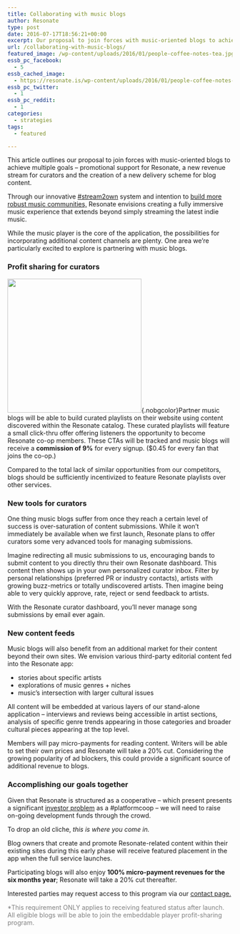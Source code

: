 ```yaml
---
title: Collaborating with music blogs
author: Resonate
type: post
date: 2016-07-17T18:56:21+00:00
excerpt: Our proposal to join forces with music-oriented blogs to achieve two goals – promotional support for Resonate leading to the creation of a new portal for their content. Through our innovative stream to own model and desire to build more robust music communities, Resonate envisions creating a fully immersive...
url: /collaborating-with-music-blogs/
featured_image: /wp-content/uploads/2016/01/people-coffee-notes-tea.jpg
essb_pc_facebook:
  - 5
essb_cached_image:
  - https://resonate.is/wp-content/uploads/2016/01/people-coffee-notes-tea.jpg
essb_pc_twitter:
  - 1
essb_pc_reddit:
  - 1
categories:
  - strategies
tags:
  - featured

---
```

This article outlines our proposal to join forces with music-oriented blogs to achieve multiple goals – promotional support for Resonate, a new revenue stream for curators and the creation of a new delivery scheme for blog content.

Through our innovative [#stream2own][1] system and intention to [build more robust music communities,][2] Resonate envisions creating a fully immersive music experience that extends beyond simply streaming the latest indie music.

While the music player is the core of the application, the possibilities for incorporating additional content channels are plenty. One area we&#8217;re particularly excited to explore is partnering with music blogs.

### Profit sharing for curators

[<img loading="lazy" decoding="async" width="300" height="300" class="alignright size-medium wp-image-2400" src="https://resonate.is/wp-content/uploads/2016/08/Resonate-social-sharing1-300x300.jpg" srcset="http://resonate.localhost/wp-content/uploads/2016/08/Resonate-social-sharing1-300x300.jpg 300w, http://resonate.localhost/wp-content/uploads/2016/08/Resonate-social-sharing1-200x200.jpg 200w, http://resonate.localhost/wp-content/uploads/2016/08/Resonate-social-sharing1-768x768.jpg 768w, http://resonate.localhost/wp-content/uploads/2016/08/Resonate-social-sharing1.jpg 1000w" sizes="(max-width: 300px) 100vw, 300px" />][3]{.nobgcolor}Partner music blogs will be able to build curated playlists on their website using content discovered within the Resonate catalog. These curated playlists will feature a small click-thru offer offering listeners the opportunity to become Resonate co-op members. These CTAs will be tracked and music blogs will receive a **commission of 9%** for every signup. ($0.45 for every fan that joins the co-op.)

Compared to the total lack of similar opportunities from our competitors, blogs should be sufficiently incentivized to feature Resonate playlists over other services.

### New tools for curators

One thing music blogs suffer from once they reach a certain level of success is over-saturation of content submissions. While it won&#8217;t immediately be available when we first launch, Resonate plans to offer curators some very advanced tools for managing submissions.

Imagine redirecting all music submissions to us, encouraging bands to submit content to you directly thru their own Resonate dashboard. This content then shows up in your own personalized curator inbox. Filter by personal relationships (preferred PR or industry contacts), artists with growing buzz-metrics or totally undiscovered artists. Then imagine being able to very quickly approve, rate, reject or send feedback to artists.

With the Resonate curator dashboard, you&#8217;ll never manage song submissions by email ever again.

### New content feeds

Music blogs will also benefit from an additional market for their content beyond their own sites. We envision various third-party editorial content fed into the Resonate app:

  * stories about specific artists
  * explorations of music genres + niches
  * music&#8217;s intersection with larger cultural issues

All content will be embedded at various layers of our stand-alone application – interviews and reviews being accessible in artist sections, analysis of specific genre trends appearing in those categories and broader cultural pieces appearing at the top level.

Members will pay micro-payments for reading content. Writers will be able to set their own prices and Resonate will take a 20% cut. Considering the growing popularity of ad blockers, this could provide a significant source of additional revenue to blogs.

### Accomplishing our goals together

Given that Resonate is structured as a cooperative – which present presents a significant [investor problem][4] as a #platformcoop – we will need to raise on-going development funds through the crowd.

To drop an old cliche, _this is where you come in._

Blog owners that create and promote Resonate-related content within their existing sites during this early phase will receive featured placement in the app when the full service launches.

Participating blogs will also enjoy **100% micro-payment revenues for the six months year**; Resonate will take a 20% cut thereafter.

Interested parties may request access to this program via our [contact page.][5]

<span style="color: #808080;">*This requirement ONLY applies to receiving featured status after launch. All eligible blogs will be able to join the embeddable player profit-sharing program.</span>

 [1]: https://resonate.is/stream2own/
 [2]: https://resonate.is/building-a-more-robust-music-community/
 [3]: https://resonate.is/wp-content/uploads/2016/08/Resonate-social-sharing1.jpg
 [4]: https://resonate.is/about-platform-cooperatives-and-the-investor-problem/
 [5]: https://resonate.is/contact-us/